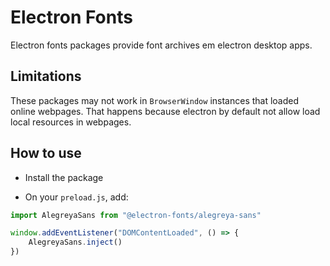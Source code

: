 # Electron Fonts

Electron fonts packages provide font archives em electron desktop apps.

## Limitations

These packages may not work in `BrowserWindow` instances that loaded online webpages. That happens because electron by default not allow load local resources in webpages.

## How to use

* Install the package

* On your `preload.js`, add:

```ts
import AlegreyaSans from "@electron-fonts/alegreya-sans"

window.addEventListener("DOMContentLoaded", () => {
    AlegreyaSans.inject()
})
```